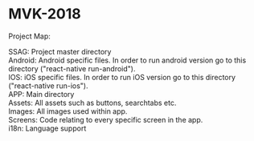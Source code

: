 # MVK-2018

Project Map:

SSAG: Project master directory   
      Android: Android specific files. In order to run android version go to this directory ("react-native run-android").  
      IOS: iOS specific files. In order to run iOS version go to this directory ("react-native run-ios").  
      APP: Main directory  
          Assets: All assets such as buttons, searchtabs etc.  
          Images: All images used within app.  
          Screens: Code relating to every specific screen in the app.  
          i18n: Language support
              
    
